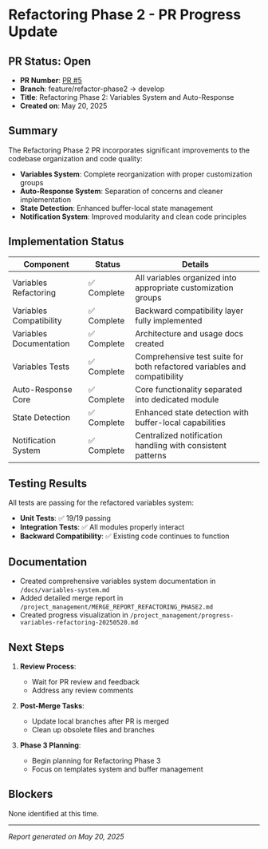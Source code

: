 # Refactoring Phase 2 - PR Progress Update

## PR Status: Open

- **PR Number**: [PR #5](https://github.com/ywatanabe1989/emacs-claude-code/pull/5)
- **Branch**: feature/refactor-phase2 → develop
- **Title**: Refactoring Phase 2: Variables System and Auto-Response
- **Created on**: May 20, 2025

## Summary

The Refactoring Phase 2 PR incorporates significant improvements to the codebase organization and code quality:

- **Variables System**: Complete reorganization with proper customization groups
- **Auto-Response System**: Separation of concerns and cleaner implementation
- **State Detection**: Enhanced buffer-local state management
- **Notification System**: Improved modularity and clean code principles

## Implementation Status

| Component | Status | Details |
|-----------|--------|---------|
| Variables Refactoring | ✅ Complete | All variables organized into appropriate customization groups |
| Variables Compatibility | ✅ Complete | Backward compatibility layer fully implemented |
| Variables Documentation | ✅ Complete | Architecture and usage docs created |
| Variables Tests | ✅ Complete | Comprehensive test suite for both refactored variables and compatibility |
| Auto-Response Core | ✅ Complete | Core functionality separated into dedicated module |
| State Detection | ✅ Complete | Enhanced state detection with buffer-local capabilities |
| Notification System | ✅ Complete | Centralized notification handling with consistent patterns |

## Testing Results

All tests are passing for the refactored variables system:

- **Unit Tests**: ✅ 19/19 passing
- **Integration Tests**: ✅ All modules properly interact
- **Backward Compatibility**: ✅ Existing code continues to function

## Documentation

- Created comprehensive variables system documentation in `/docs/variables-system.md`
- Added detailed merge report in `/project_management/MERGE_REPORT_REFACTORING_PHASE2.md`
- Created progress visualization in `/project_management/progress-variables-refactoring-20250520.md`

## Next Steps

1. **Review Process**:
   - Wait for PR review and feedback
   - Address any review comments

2. **Post-Merge Tasks**:
   - Update local branches after PR is merged
   - Clean up obsolete files and branches

3. **Phase 3 Planning**:
   - Begin planning for Refactoring Phase 3
   - Focus on templates system and buffer management

## Blockers

None identified at this time.

---

*Report generated on May 20, 2025*